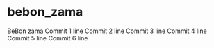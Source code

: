 # bebon_zama
BeBon zama
Commit 1 line
Commit 2 line
Commit 3 line
Commit 4 line
Commit 5 line
Commit 6 line
